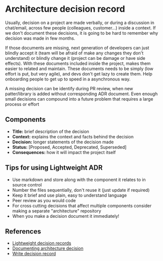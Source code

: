 # Architecture decision record

Usually, decision on a project are made verbally, or during a discussion in
chat/email, across few people (colleagues, customer...) inside a context. If we
don't document these decisions, it is going to be hard to remember why decision
was made in few months.

If those documents are missing, next generation of developers can just blindly
accept it (team will be afraid of make any changes they don't understand) or
blindly change it (project can be damage or have side effects). With these
documents included inside the project, makes them easier to related and
maintain. These documents needs to be simply (low effort is put, but very
agile), and devs don't get lazy to create them. Help onboarding people to get up
to speed in a asynchronous way.

A missing decision can be identify during PR review, when new patter/library is
added without corresponding ADR document. Even enough small decisions can
compound into a future problem that requires a large process or effort

## Components

- **Title:** brief description of the decision
- **Context:** explains the context and facts behind the decision
- **Decision:** longer statements of the decision made
- **Status:** [Proposed, Accepted, Deprecated, Superseded]
- **Consequences:** how it will impact the project itself

## Tips for using Lightweight ADR

- Use markdown and store along with the component it relates to in source control
- Number the files sequentially, don't reuse it (just update if required)
- Keep it brief and use plain, easy to understand language
- Peer review as you would code
- For cross cutting decisions that affect multiple components consider making a
  separate "architecture" repository
- When you make a decision document it immediately!

## References

- [Lightweight decision records](https://github.com/peter-evans/lightweight-architecture-decision-records)
- [Documenting architecture decision](https://cognitect.com/blog/2011/11/15/documenting-architecture-decisions)
- [Write decision record](https://engineering.atspotify.com/2020/04/when-should-i-write-an-architecture-decision-record/)
